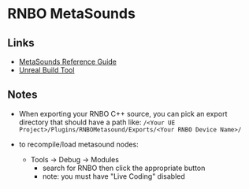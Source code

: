 # RNBO MetaSounds


## Links

* [MetaSounds Reference Guide](https://docs.unrealengine.com/5.2/en-US/metasounds-reference-guide-in-unreal-engine/)
* [Unreal Build Tool](https://docs.unrealengine.com/5.2/en-US/unreal-build-tool-in-unreal-engine/)

## Notes

* When exporting your RNBO C++ source, you can pick an export directory that should have a path like: `/<Your UE Project>/Plugins/RNBOMetasound/Exports/<Your RNBO Device Name>/`

* to recompile/load metasound nodes:
  * Tools -> Debug -> Modules
    * search for RNBO then click the appropriate button
    * note: you must have "Live Coding" disabled 